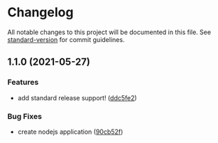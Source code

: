 # Changelog

All notable changes to this project will be documented in this file. See [standard-version](https://github.com/conventional-changelog/standard-version) for commit guidelines.

## 1.1.0 (2021-05-27)


### Features

* add standard release support! ([ddc5fe2](https://github.com/viktech2/auto-changelog/commit/ddc5fe266bacd815e8ef08dbd19572023a23782b))


### Bug Fixes

* create nodejs application ([90cb52f](https://github.com/viktech2/auto-changelog/commit/90cb52ff923e665f23a7d42bf1070cb70d708e90))
